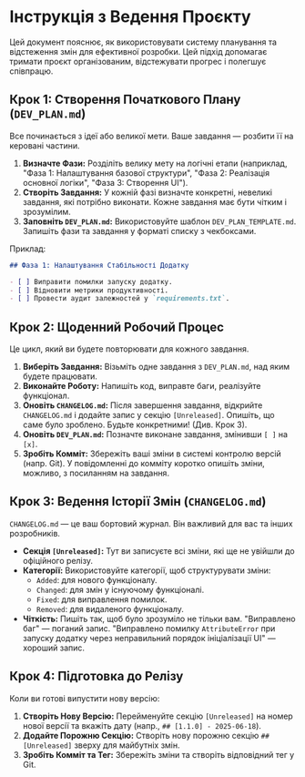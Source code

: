 # Інструкція з Ведення Проєкту

Цей документ пояснює, як використовувати систему планування та відстеження змін для ефективної розробки. Цей підхід допомагає тримати проєкт організованим, відстежувати прогрес і полегшує співпрацю.

## Крок 1: Створення Початкового Плану (`DEV_PLAN.md`)

Все починається з ідеї або великої мети. Ваше завдання — розбити її на керовані частини.

1.  **Визначте Фази:** Розділіть велику мету на логічні етапи (наприклад, "Фаза 1: Налаштування базової структури", "Фаза 2: Реалізація основної логіки", "Фаза 3: Створення UI").
2.  **Створіть Завдання:** У кожній фазі визначте конкретні, невеликі завдання, які потрібно виконати. Кожне завдання має бути чітким і зрозумілим.
3.  **Заповніть `DEV_PLAN.md`:** Використовуйте шаблон `DEV_PLAN_TEMPLATE.md`. Запишіть фази та завдання у форматі списку з чекбоксами.

Приклад:
```markdown
## Фаза 1: Налаштування Стабільності Додатку

- [ ] Виправити помилки запуску додатку.
- [ ] Відновити метрики продуктивності.
- [ ] Провести аудит залежностей у `requirements.txt`.
```

## Крок 2: Щоденний Робочий Процес

Це цикл, який ви будете повторювати для кожного завдання.

1.  **Виберіть Завдання:** Візьміть одне завдання з `DEV_PLAN.md`, над яким будете працювати.
2.  **Виконайте Роботу:** Напишіть код, виправте баги, реалізуйте функціонал.
3.  **Оновіть `CHANGELOG.md`:** Після завершення завдання, відкрийте `CHANGELOG.md` і додайте запис у секцію `[Unreleased]`. Опишіть, що саме було зроблено. Будьте конкретними! (Див. Крок 3).
4.  **Оновіть `DEV_PLAN.md`:** Позначте виконане завдання, змінивши `[ ]` на `[x]`.
5.  **Зробіть Комміт:** Збережіть ваші зміни в системі контролю версій (напр. Git). У повідомленні до комміту коротко опишіть зміни, можливо, з посиланням на завдання.

## Крок 3: Ведення Історії Змін (`CHANGELOG.md`)

`CHANGELOG.md` — це ваш бортовий журнал. Він важливий для вас та інших розробників.

-   **Секція `[Unreleased]`:** Тут ви записуєте всі зміни, які ще не увійшли до офіційного релізу.
-   **Категорії:** Використовуйте категорії, щоб структурувати зміни:
    -   `Added`: для нового функціоналу.
    -   `Changed`: для змін у існуючому функціоналі.
    -   `Fixed`: для виправлення помилок.
    -   `Removed`: для видаленого функціоналу.
-   **Чіткість:** Пишіть так, щоб було зрозуміло не тільки вам. "Виправлено баг" — поганий запис. "Виправлено помилку `AttributeError` при запуску додатку через неправильний порядок ініціалізації UI" — хороший запис.

## Крок 4: Підготовка до Релізу

Коли ви готові випустити нову версію:

1.  **Створіть Нову Версію:** Перейменуйте секцію `[Unreleased]` на номер нової версії та вкажіть дату (напр., `## [1.1.0] - 2025-06-18`).
2.  **Додайте Порожню Секцію:** Створіть нову порожню секцію `## [Unreleased]` зверху для майбутніх змін.
3.  **Зробіть Комміт та Тег:** Збережіть зміни та створіть відповідний тег у Git.
